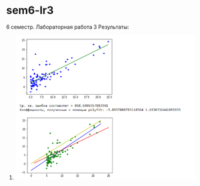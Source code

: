 # sem6-lr3
6 семестр. Лабораторная работа 3
Результаты:
1. ![](https://github.com/python-advance/sem6-lr3-nastyandreeva/blob/master/lab3(1).PNG)
